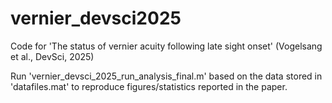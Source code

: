 # vernier_devsci2025
Code for 'The status of vernier acuity following late sight onset' (Vogelsang et al., DevSci, 2025)

Run 'vernier_devsci_2025_run_analysis_final.m' based on the data stored in 'datafiles.mat' to reproduce figures/statistics reported in the paper.  
